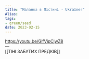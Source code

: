 ```yaml
---
title: "Маланка в Пістині - Ukraїner"
Alias: 
tags:
- green/seed
date: 2023-02-15
---
```


https://youtu.be/GlfVipCjwZ8  
—  
[[ТІНІ ЗАБУТИХ ПРЕДКІВ]]
